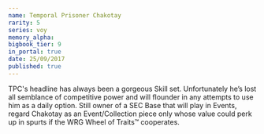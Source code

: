 ```yaml
---
name: Temporal Prisoner Chakotay
rarity: 5
series: voy
memory_alpha:
bigbook_tier: 9
in_portal: true
date: 25/09/2017
published: true
---
```


TPC's headline has always been a gorgeous Skill set. Unfortunately he’s lost all semblance of competitive power and will flounder in any attempts to use him as a daily option. Still owner of a SEC Base that will play in Events, regard Chakotay as an Event/Collection piece only whose value could perk up in spurts if the WRG Wheel of Traits™ cooperates.
